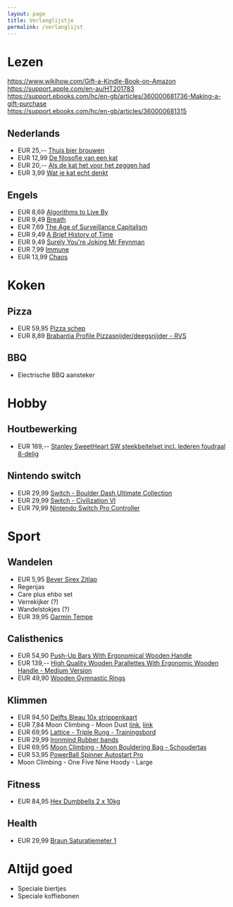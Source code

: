 ```yaml
---
layout: page
title: Verlanglijstje
permalink: /verlanglijst
---
```


# Lezen

https://www.wikihow.com/Gift-a-Kindle-Book-on-Amazon  
https://support.apple.com/en-au/HT201783  
https://support.ebooks.com/hc/en-gb/articles/360000681736-Making-a-gift-purchase  
https://support.ebooks.com/hc/en-gb/articles/360000681315  

## Nederlands

* EUR 25,-- [Thuis bier brouwen](https://www.bol.com/nl/nl/p/thuis-bier-brouwen/9300000040370728)
* EUR 12,99 [De filosofie van een kat](https://www.bol.com/nl/nl/p/de-filosofie-van-een-kat/9300000005838564/)
* EUR 20,-- [Als de kat het voor het zeggen had](https://www.bol.com/nl/nl/p/als-de-kat-het-voor-het-zeggen-had/9300000004952585/)
* EUR  3,99 [Wat je kat echt denkt](https://www.bol.com/nl/nl/p/wat-je-kat-echt-denkt/9300000075007599/)

## Engels

* EUR 8,69 [Algorithms to Live By](https://www.bol.com/nl/nl/p/algorithms-to-live-by-the-computer-science-of-human-decisions/9200000049846177/)
* EUR 9,49 [Breath](https://www.bol.com/nl/nl/p/breath/9200000122423500/)
* EUR 7,69 [The Age of Surveillance Capitalism](https://www.bol.com/nl/nl/p/the-age-of-surveillance-capitalism/9200000075624094/)
* EUR 9,49 [A Brief History of Time](https://www.bol.com/nl/nl/p/a-brief-history-of-time/9200000000492129/)
* EUR 9,49 [Surely You're Joking Mr Feynman](https://www.bol.com/nl/nl/p/surely-you-re-joking-mr-feynman/9200000032214222/)
* EUR 7,99 [Immune](https://www.bol.com/nl/nl/p/immune/9300000029204244/)
* EUR 13,99 [Chaos](https://www.bol.com/nl/nl/p/chaos/9200000033977631/)

# Koken

## Pizza

* EUR 59,95 [Pizza schep](https://shop.italieplein.nl/product/pizzaschep-azzurra/)
* EUR 8,89 [Brabantia Profile Pizzasnijder/deegsnijder - RVS](https://www.bol.com/nl/nl/p/brabantia-profile-pizzasnijder-deegsnijder-rvs/9200000130662309/)

## BBQ

* Electrische BBQ aansteker

# Hobby

## Houtbewerking

* EUR 169,-- [Stanley SweetHeart SW steekbeitelset incl. lederen foudraal 8-delig](https://baptist.nl/steek-en-hakbeitels/steek-en-hakbeitelsets/stanley-8-delige-sweetheart-sw-steekbeitelset-incl-lederen-foudraal)

## Nintendo switch

* EUR 29,99 [Switch - Boulder Dash Ultimate Collection](https://www.nedgame.nl/nintendo-switch/boulder-dash-ultimate-collection/1085123471/)
* EUR 29,99 [Switch - Civilization VI](https://www.nedgame.nl/nintendo-switch/civilization-vi/3137696031/)
* EUR 79,99 [Nintendo Switch Pro Controller](https://www.nedgame.nl/nintendo-switch/nintendo-switch-pro-controller/8886865439/)

# Sport

## Wandelen

* EUR 5,95 [Bever Sirex Zitlap](https://www.bever.nl/p/bever-sirex-zitlap-MCAEA42004.html?colour=2219)
* Regenjas
* Care plus ehbo set
* Verrekijker (?)
* Wandelstokjes (?)
* EUR 39,95 [Garmin Tempe](https://www.bever.nl/p/garmin-tempe-temperatuur-sensor-NCCEXX2066.html)

## Calisthenics

* EUR 54,90 [Push-Up Bars With Ergonomical Wooden Handle](https://www.pullup-dip.com/push-up-bars)
* EUR 139,-- [High Quality Wooden Parallettes With Ergonomic Wooden Handle - Medium Version](https://www.pullup-dip.com/wooden-parallettes?number=P-00501)
* EUR 49,90 [Wooden Gymnastic Rings](https://www.pullup-dip.com/wooden-gymnastic-rings)

## Klimmen

* EUR 94,50 [Delfts Bleau 10x strippenkaart](https://www.delftsbleau.nl/tarieven/)
* EUR  7,84 Moon Climbing - Moon Dust [link](https://www.bergfreunde.nl/moon-climbing-moon-dust-magnesium/), [link](https://www.klimwinkel.nl/moon-climbing-moon-dust) []()
* EUR 69,95 [Lattice - Triple Rung - Trainingsbord](https://www.bergfreunde.nl/lattice-triple-rung-trainingsbord/)
* EUR 29,99 [Ironmind Rubber bands](https://www.amazon.de/-/en/Ironmind-Expand-Your-Hand-Bands-Captains-IronMind/dp/B0080J1BRO)
* EUR 69,95 [Moon Climbing - Moon Bouldering Bag - Schoudertas](https://www.bergfreunde.nl/moon-climbing-moon-bouldering-bag-schoudertas/)
* EUR 53,95 [PowerBall Spinner Autostart Pro](https://www.bol.com/nl/nl/p/powerball-spinner-autostart-pro/9200000063373561/)
* Moon Climbing - One Five Nine Hoody - Large

## Fitness

* EUR 84,95 [Hex Dumbbells 2 x 10kg](https://www.bol.com/nl/nl/p/core-power-rubber-hex-dumbbells-10-kg/9200000113074979/)

## Health

* EUR 29,99 [Braun Saturatiemeter 1](https://www.braunhealthcare.com/nl_nl/oximeter/oximeter/pulse-oximeter-1)

# Altijd goed

* Speciale biertjes
* Speciale koffiebonen
